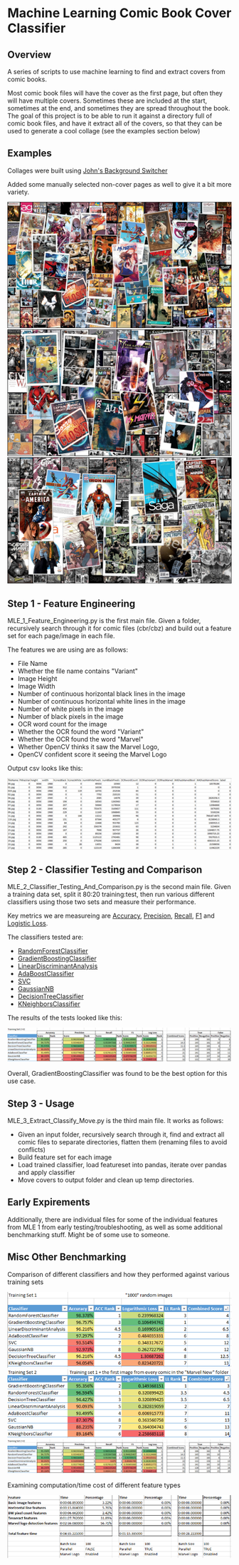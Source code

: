 # Machine Learning Comic Book Cover Classifier

## Overview

A series of scripts to use machine learning to find and extract covers from comic books. 

Most comic book files will have the cover as the first page, but often they will have multiple covers. Sometimes these are included at the start, sometimes at the end, and sometimes they are spread throughout the book. The goal of this project is to be able to run it against a directory full of comic book files, and have it extract all of the covers, so that they can be used to generate a cool collage (see the examples section below)

## Examples

Collages were built using [John's Background Switcher](https://johnsad.ventures/software/backgroundswitcher/)

Added some manually selected non-cover pages as well to give it a bit more variety.

![Example1](/Examples/1.jpg)
![Example2](/Examples/10.jpg)
![Example3](/Examples/21.jpg)

## Step 1 - Feature Engineering

MLE_1_Feature_Engineering.py is the first main file. Given a folder, recursively search through it for comic files (cbr/cbz) and build out a feature set for each page/image in each file.

The features we are using are as follows:

- File Name
- Whether the file name contains "Variant"
- Image Height
- Image Width
- Number of continuous horizontal black lines in the image
- Number of continuous horizontal white lines in the image
- Number of white pixels in the image
- Number of black pixels in the image
- OCR word count for the image 
- Whether the OCR found the word "Variant"
- Whether the OCR found the word "Marvel"
- Whether OpenCV thinks it saw the Marvel Logo,
- OpenCV confident score it seeing the Marvel Logo

Output csv looks like this:

![TrainingSet2](/Images/TrainingSet2.png)

## Step 2 - Classifier Testing and Comparison

MLE_2_Classifier_Testing_And_Comparison.py is the second main file. Given a training data set, split it 80:20 training:test, then run various different classifiers using those two sets and measure their performance.

Key metrics we are measureing are [Accuracy](https://scikit-learn.org/stable/modules/generated/sklearn.metrics.accuracy_score.html#sklearn.metrics.accuracy_score), [Precision](https://scikit-learn.org/stable/modules/generated/sklearn.metrics.precision_score.html), [Recall](https://scikit-learn.org/stable/modules/generated/sklearn.metrics.recall_score.html), [F1](https://scikit-learn.org/stable/modules/generated/sklearn.metrics.f1_score.html) and [Logistic Loss](https://scikit-learn.org/stable/modules/generated/sklearn.metrics.log_loss.html#sklearn.metrics.log_loss).

The classifiers tested are:

- [RandomForestClassifier](https://scikit-learn.org/stable/modules/generated/sklearn.ensemble.RandomForestClassifier.html#sklearn.ensemble.RandomForestClassifier)
- [GradientBoostingClassifier](https://scikit-learn.org/stable/modules/generated/sklearn.ensemble.GradientBoostingClassifier.html)
- [LinearDiscriminantAnalysis](https://scikit-learn.org/stable/modules/generated/sklearn.discriminant_analysis.LinearDiscriminantAnalysis.html)
- [AdaBoostClassifier](https://scikit-learn.org/stable/modules/generated/sklearn.ensemble.AdaBoostClassifier.html#sklearn.ensemble.AdaBoostClassifier)
- [SVC](https://scikit-learn.org/stable/modules/generated/sklearn.svm.SVC.html#sklearn.svm.SVC)
- [GaussianNB](https://scikit-learn.org/stable/modules/generated/sklearn.naive_bayes.GaussianNB.html#sklearn.naive_-bayes.GaussianNB)
- [DecisionTreeClassifier](https://scikit-learn.org/stable/modules/generated/sklearn.tree.DecisionTreeClassifier.html#sklearn.tree.DecisionTreeClassifier)
- [KNeighborsClassifier](https://scikit-learn.org/stable/modules/generated/sklearn.neighbors.KNeighborsClassifier.html#sklearn.neighbors.KNeighborsClassifier)

The results of the tests looked like this:

![Comparison3](/Images/ClassifierComparison3.png)

Overall, GradientBoostingClassifier was found to be the best option for this use case.

## Step 3 - Usage

MLE_3_Extract_Classify_Move.py is the third main file. It works as follows:

- Given an input folder, recursively search through it, find and extract all comic files to separate directories, flatten them (renaming files to avoid conflicts)
- Build feature set for each image
- Load trained classifier, load featureset into pandas, iterate over pandas and apply classifier 
- Move covers to output folder and clean up temp directories. 

## Early Expirements

Additionally, there are individual files for some of the individual features from MLE 1 from early testing/troubleshooting, as well as some additional benchmarking stuff. Might be of some use to someone. 

## Misc Other Benchmarking

Comparison of different classifiers and how they performed against various training sets

![Comparison1](/Images/ClassifierComparison1.png)
![Comparison2](/Images/ClassifierComparison2.png)
![Comparison3](/Images/ClassifierComparison3.png)

Examining computation/time cost of different feature types

![FeatureCost1](/Images/FeatureComputationCost.png)
